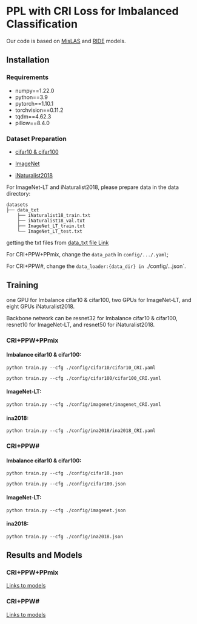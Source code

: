 # PPL with CRI Loss for Imbalanced Classification

Our code is based on [MisLAS](https://arxiv.org/pdf/2104.00466.pdf) and [RIDE](https://people.eecs.berkeley.edu/~xdwang/papers/RIDE.pdf) models.

## Installation

### Requirements

* numpy==1.22.0  
* python==3.9
* pytorch==1.10.1
* torchvision==0.11.2
* tqdm==4.62.3
* pillow==8.4.0

### Dataset Preparation

* [cifar10 & cifar100](https://www.cs.toronto.edu/~kriz/cifar.html)

* [ImageNet](http://image-net.org/index)

* [iNaturalist2018](https://github.com/visipedia/inat_comp/tree/master/2018)

For ImageNet-LT and iNaturalist2018, please prepare data in the data directory:
```
datasets
├── data_txt
    ├── iNaturalist18_train.txt
    ├── iNaturalist18_val.txt
    ├── ImageNet_LT_train.txt
    └── ImageNet_LT_test.txt

```

getting the txt files from [data_txt file Link](https://drive.google.com/drive/folders/1ssoFLGNB_TM-j4VNYtgx9lxfqvACz-8V?usp=sharing)

For CRI+PPW+PPmix, change the `data_path` in `config/.../.yaml`;

For CRI+PPW#, change the `data_loader:{data_dir} in `./config/...json`.


## Training

one GPU for Imbalance cifar10 & cifar100, two GPUs for ImageNet-LT, and eight GPUs iNaturalist2018.

Backbone network can be resnet32 for Imbalance cifar10 & cifar100, resnet10 for ImageNet-LT, and resnet50 for iNaturalist2018.

### CRI+PPW+PPmix

#### Imbalance cifar10 & cifar100:

`python train.py --cfg ./config/cifar10/cifar10_CRI.yaml`

`python train.py --cfg ./config/cifar100/cifar100_CRI.yaml`

#### ImageNet-LT:

`python train.py --cfg ./config/imagenet/imagenet_CRI.yaml`

#### ina2018:

`python train.py --cfg ./config/ina2018/ina2018_CRI.yaml`

### CRI+PPW#

#### Imbalance cifar10 & cifar100:

`python train.py --cfg ./config/cifar10.json`

`python train.py --cfg ./config/cifar100.json`

#### ImageNet-LT:

`python train.py --cfg ./config/imagenet.json`

#### ina2018:

`python train.py --cfg ./config/ina2018.json`

## Results and Models

### CRI+PPW+PPmix

[Links to models](https://drive.google.com/drive/folders/1b932TjGm_-GcuN9Mq24aExk2uZK64LWy?usp=sharing)

### CRI+PPW#

[Links to models](https://drive.google.com/drive/folders/1Dqh0Jcs-lqKv0BkEJmMX8JJwnhCL7mhx?usp=sharing)





